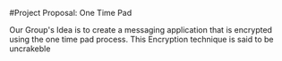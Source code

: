 #Project Proposal: One Time Pad

Our Group's Idea is to create a messaging application that is encrypted using the one time pad process. This Encryption technique is said to be uncrakeble
